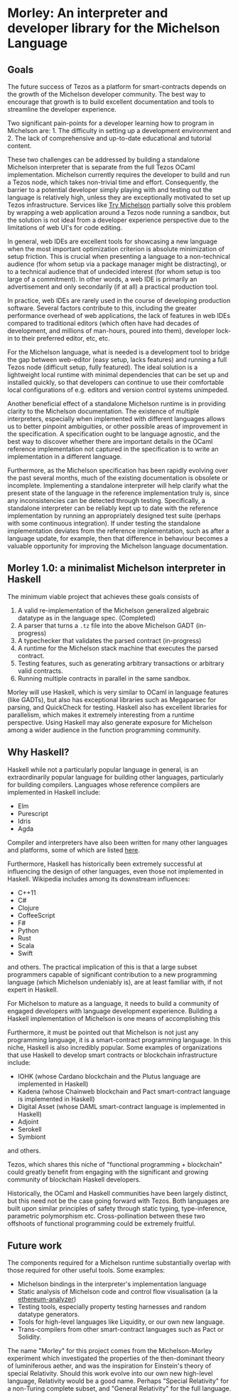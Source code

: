 # Morley: An interpreter and developer library for the Michelson Language

## Goals

The future success of Tezos as a platform for smart-contracts depends on
the growth of the Michelson developer community. The best way to encourage that
growth is to build excellent documentation and tools to streamline the developer
experience.

Two significant pain-points for a developer learning how to program in Michelson
are: 1. The difficulty in setting up a development environment and 2. The lack
of comprehensive and up-to-date educational and tutorial content.

These two challenges can be addressed by building a standalone Michelson
interpreter that is separate from the full Tezos OCaml implementation. Michelson
currently requires the developer to build and run a Tezos node, which takes
non-trivial time and effort. Consequently, the barrier to a potential developer
simply playing with and testing out the language is relatively high, unless they
are exceptionally motivated to set up Tezos infrastructure. Services like [Try
Michelson](https://try-michelson.com/) partially solve this problem by wrapping
a web application around a Tezos node running a sandbox, but the solution
is not ideal from a developer experience perspective due to the limitations of
web UI's for code editing.

In general, web IDEs are excellent tools for showcasing a new language when
the most important optimization criterion is absolute minimization of setup
friction. This is crucial when presenting a language to a non-technical
audience (for whom setup via a package manager might be distracting),
or to a technical audience that of undecided interest (for whom setup is too
large of a commitment). In other words, a web IDE is primarily an advertisement
and only secondarily (if at all) a practical production tool.

In practice, web IDEs are rarely used in the course of
developing production software. Several factors contribute to this, including
the greater performance overhead of web applications, the lack of features in
web IDEs compared to traditional editors (which often have had decades of
development, and millions of man-hours, poured into them), developer lock-in to
their preferred editor, etc, etc.

For the Michelson language, what is needed is a development tool to bridge the
gap between web-editor (easy setup, lacks features) and running a full Tezos
node (difficult setup, fully featured). The ideal solution is a lightweight
local runtime with minimal dependencies that can be set up and installed
quickly, so that developers can continue to use their comfortable local
configurations of e.g. editors and version control systems unimpeded.

Another beneficial effect of a standalone Michelson runtime is in providing
clarity to the Michelson documentation. The existence of multiple interpreters,
especially when implemented with different languages allows us to better pinpoint
ambiguities, or other possible areas of improvement in the specification. A
specification ought to be language agnostic, and the best way to discover
whether there are important details in the OCaml reference implementation not
captured in the specification is to write an implementation in a different
language.

Furthermore, as the Michelson specification has been rapidly evolving over the
past several months, much of the existing documentation is obsolete or
incomplete. Implementing a standalone interpreter will help clarify what the
present state of the language in the reference implementation truly is, since
any inconsistencies can be detected through testing. Specifically, a standalone
interpreter can be reliably kept up to date with the reference implementation by
running an appropriately designed test suite (perhaps with some continuous
integration). If under testing the standalone implementation deviates from the
reference implementation, such as after a language update, for example, then
that difference in behaviour becomes a valuable opportunity for improving the
Michelson language documentation.

## Morley 1.0: a minimalist Michelson interpreter in Haskell

The minimum viable project that achieves these goals consists of

1. A valid re-implementation of the Michelson generalized algebraic datatype as
   in the language spec. (Completed)
2. A parser that turns a `.tz` file into the above Michelson GADT (in-progress)
3. A typechecker that validates the parsed contract (in-progress)
3. A runtime for the Michelson stack machine that executes the parsed contract.
4. Testing features, such as generating arbitrary transactions or arbitrary
   valid contracts.
5. Running multiple contracts in parallel in the same sandbox.

Morley will use Haskell, which is very similar to OCaml in language features
(like GADTs), but also has exceptional libraries such as Megaparsec for parsing,
and QuickCheck for testing. Haskell also has excellent libraries for
parallelism, which makes it extremely interesting from a runtime perspective.
Using Haskell may also generate exposure for Michelson among a wider audience in
the function programming community.

## Why Haskell?

Haskell while not a particularly popular language in general, is an
extraordinarily popular language for building other languages, particularly for
building compilers. Languages whose reference compilers are implemented in
Haskell include:

- Elm
- Purescript
- Idris
- Agda

Compiler and interpreters have also been written for many other languages and
platforms, some of which are listed
[here](https://wiki.haskell.org/Applications_and_libraries/Compilers_and_interpreters#Generic_Haskell).

Furthermore, Haskell has historically been extremely successful at influencing
the design of other languages, even those not implemented in Haskell. Wikipedia
includes among its downstream influences:

- C++11
- C#
- Clojure
- CoffeeScript
- F#
- Python
- Rust
- Scala
- Swift

and others. The practical implication of this is that a large subset programmers
capable of significant contribution to a new programming language (which
Michelson undeniably is), are at least familiar with, if not expert in Haskell.

For Michelson to mature as a language, it needs to build a community of
engaged developers with language development experience. Building a Haskell
implementation of Michelson is one means of accomplishing this

Furthermore, it must be pointed out that Michelson is not just any programming
language, it is a smart-contract programming language. In this niche, Haskell is
also incredibly popular. Some examples of organizations that use Haskell to
develop smart contracts or blockchain infrastructure include:

- IOHK  (whose Cardano blockchain and the Plutus language are implemented in Haskell)
- Kadena (whose Chainweb blockchain and Pact smart-contract language is implemented in Haskell)
- Digital Asset (whose DAML smart-contract language is implemented in Haskell)
- Adjoint
- Serokell
- Symbiont

and others.

Tezos, which shares this niche of "functional programming + blockchain" could
greatly benefit from engaging with the significant and growing community of
blockchain Haskell developers.

Historically, the OCaml and Haskell communities have been largely distinct, but
this need not be the case going forward with Tezos. Both languages are built
upon similar principles of safety through static typing, type-inference,
parametric polymorphism etc. Cross-pollination between these two offshoots of
functional programming could be extremely fruitful.

## Future work

The components required for a Michelson runtime substantially overlap
with those required for other useful tools. Some examples:

- Michelson bindings in the interpreter's implementation language
- Static analysis of Michelson code and control flow visualisation
  (a la [ethereum-analyzer](https://github.com/zchn/ethereum-analyzer))
- Testing tools, especially property testing harnesses and random datatype
  generators.
- Tools for high-level languages like Liquidity, or our own new language.
- Trans-compilers from other smart-contract languages such as Pact or Solidity.

The name "Morley" for this project comes from the Michelson-Morley experiment
which investigated the properties of the then-dominant theory of luminiferous
aether, and was the inspiration for Einstein's theory of special Relativity.
Should this work evolve into our own new high-level language, Relativity would
be a good name. Perhaps "Special Relativity" for a non-Turing complete subset,
and "General Relativity" for the full language.
